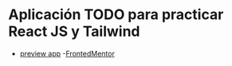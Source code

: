 # Aplicación TODO para practicar React JS y Tailwind

- [preview app](https://todo-react-vite-tailwind-russel-uc.netlify.app/)
-[FrontedMentor](https://www.frontendmentor.io/challenges/todo-app-Su1_KokOW)
